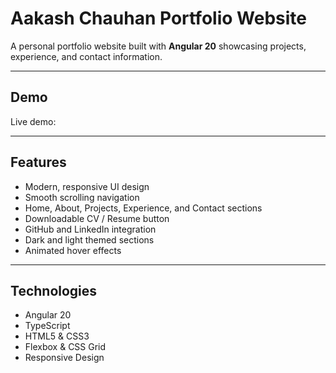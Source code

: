# Aakash Chauhan Portfolio Website

A personal portfolio website built with **Angular 20** showcasing projects, experience, and contact information.

---

## Demo

Live demo: [](#)

---

## Features

- Modern, responsive UI design
- Smooth scrolling navigation
- Home, About, Projects, Experience, and Contact sections
- Downloadable CV / Resume button
- GitHub and LinkedIn integration
- Dark and light themed sections
- Animated hover effects

---

## Technologies

- Angular 20
- TypeScript
- HTML5 & CSS3
- Flexbox & CSS Grid
- Responsive Design


